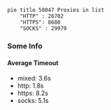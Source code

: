 
```mermaid
pie title 58047 Proxies in list
    "HTTP" : 26702
    "HTTPS": 8680
    "SOCKS" : 29979
```

### Some Info
#### Average Timeout

- mixed: 3.6s
- http: 1.8s
- https: 8.2s
- socks: 5.1s